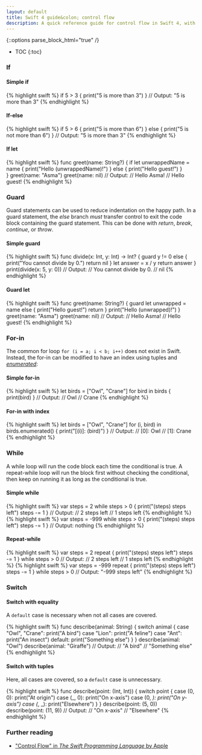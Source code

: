 ```yaml
---
layout: default
title: Swift 4 guide&colon; control flow
description: A quick reference guide for control flow in Swift 4, with if, if-else, if-let, guard, for-in, while, and switch examples.
---
```


{::options parse_block_html="true" /}

* TOC
{:toc}

### If

<div class="row"><div class="col-sm-6">

#### Simple if

{% highlight swift %}
if 5 > 3 {
  print("5 is more than 3")
}
// Output: "5 is more than 3"
{% endhighlight %}

#### If-else

{% highlight swift %}
if 5 > 6 {
  print("5 is more than 6")
} else {
  print("5 is not more than 6")
}
// Output: "5 is more than 3"
{% endhighlight %}

</div><div class="col-sm-6">

#### If let

{% highlight swift %}
func greet(name: String?) {
  if let unwrappedName = name {
    print("Hello \(unwrappedName)!")
  } else {
    print("Hello guest!")
  }  
}
greet(name: "Asma")
greet(name: nil)
// Output: 
// Hello Asma!
// Hello guest!
{% endhighlight %}

</div></div>

### Guard

Guard statements can be used to reduce indentation on the happy path. In a guard statement, the _else_ branch _must_ transfer control to exit the code block containing the guard statement. This can be done with _return_, _break_, _continue_, or _throw_.

<div class="row"><div class="col-sm-6">

#### Simple guard

{% highlight swift %}
func divide(x: Int, y: Int) -> Int? {
  guard y != 0 else {
    print("You cannot divide by 0.")
    return nil
  }
  let answer = x / y
  return answer
}
print(divide(x: 5, y: 0))
// Output: 
// You cannot divide by 0.
// nil
{% endhighlight %}

</div><div class="col-sm-6">

#### Guard let

{% highlight swift %}
func greet(name: String?) {
  guard let unwrapped = name else {
    print("Hello guest!")
    return
  }
  print("Hello \(unwrapped)!")
}
greet(name: "Asma")
greet(name: nil)
// Output: 
// Hello Asma!
// Hello guest!
{% endhighlight %}

</div></div>

### For-in

The common for loop `for (i = a; i < b; i++)` does not exist in Swift. Instead, the for-in can be modified to have an index using tuples and _[enumerated](https://developer.apple.com/documentation/swift/array/1687832-enumerated)_:

<div class="row"><div class="col-sm-6">

#### Simple for-in

{% highlight swift %}
let birds = ["Owl", "Crane"]
for bird in birds {
  print(bird)
}
// Output: 
// Owl
// Crane
{% endhighlight %}

</div><div class="col-sm-6">

#### For-in with index

{% highlight swift %}
let birds = ["Owl", "Crane"]
for (i, bird) in birds.enumerated() {
  print("[\(i)]: \(bird)")
}
// Output: 
// [0]: Owl
// [1]: Crane
{% endhighlight %}

</div></div>

### While

A while loop will run the code block each time the conditional is true. A repeat-while loop will run the block first without checking the conditional, then keep on running it as long as the conditional is true.

<div class="row"><div class="col-sm-6">

#### Simple while

{% highlight swift %}
var steps = 2
while steps > 0 {
  print("\(steps) steps left")
  steps -= 1
}
// Output:
// 2 steps left
// 1 steps left
{% endhighlight %}
{% highlight swift %}
var steps = -999
while steps > 0 {
  print("\(steps) steps left")
  steps -= 1
}
// Output: nothing
{% endhighlight %}

</div><div class="col-sm-6">

#### Repeat-while

{% highlight swift %}
var steps = 2
repeat {
  print("\(steps) steps left")
  steps -= 1
} while steps > 0
// Output:
// 2 steps left
// 1 steps left
{% endhighlight %}
{% highlight swift %}
var steps = -999
repeat {
  print("\(steps) steps left")
  steps -= 1
} while steps > 0
// Output: "-999 steps left"
{% endhighlight %}

</div></div>

### Switch

<div class="row"><div class="col-sm-6">

#### Switch with equality

A `default` case is necessary when not all cases are covered.

{% highlight swift %}
func describe(animal: String) {
  switch animal {
  case "Owl", "Crane": print("A bird")
  case "Lion": print("A feline")
  case "Ant": print("An insect")
  default: print("Something else")
  }
}
describe(animal: "Owl")
describe(animal: "Giraffe")
// Output: 
// "A bird"
// "Something else"
{% endhighlight %}

</div><div class="col-sm-6">

#### Switch with tuples

Here, all cases are covered, so a `default` case is unnecessary.

{% highlight swift %}
func describe(point: (Int, Int)) {
  switch point {
  case (0, 0): print("At origin")
  case (_, 0): print("On x-axis")
  case (0, _): print("On y-axis")
  case (_, _): print("Elsewhere")
  }
}
describe(point: (5, 0))
describe(point: (11, 9))
// Output: 
// "On x-axis"
// "Elsewhere"
{% endhighlight %}

</div></div>

### Further reading

* ["Control Flow" in _The Swift Programming Language_ by Apple](https://developer.apple.com/library/content/documentation/Swift/Conceptual/Swift_Programming_Language/ControlFlow.html#//apple_ref/doc/uid/TP40014097-CH9-ID120)